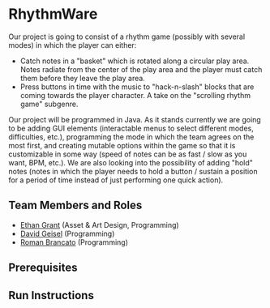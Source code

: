# RhythmWare

Our project is going to consist of a rhythm game (possibly with several modes) in which the player can either:
* Catch notes in a "basket" which is rotated along a circular play area. Notes radiate from the center of the play area and the player must catch them before they leave the play area.
* Press buttons in time with the music to "hack-n-slash" blocks that are coming towards the player character. A take on the "scrolling rhythm game" subgenre.

Our project will be programmed in Java. As it stands currently we are going to be adding GUI elements (interactable menus to select different modes, difficulties, etc.), programming the mode in which the team agrees on the most first, and creating mutable options within the game so that it is customizable in some way (speed of notes can be as fast / slow as you want, BPM, etc.). We are also looking into the possibility of adding "hold" notes (notes in which the player needs to hold a button / sustain a position for a period of time instead of just performing one quick action).

## Team Members and Roles

* [Ethan Grant](https://github.com/EthanGrant1/CIS350-HW2-Grant/tree/main) (Asset & Art Design, Programming)
* [David Geisel](https://github.com/geiseld/CIS350-HW2-Geisel/tree/main) (Programming)
* [Roman Brancato](https://github.com/romanbrancato/-CIS350-HW2-Brancato) (Programming)

## Prerequisites

## Run Instructions
